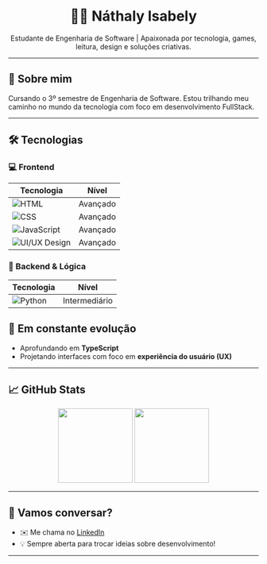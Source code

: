 <h1 align="center">👩‍💻 Náthaly Isabely</h1>

<p align="center">
  Estudante de Engenharia de Software | Apaixonada por tecnologia, games, leitura, design e soluções criativas.
</p>

---

## 🚀 Sobre mim

Cursando o 3º semestre de Engenharia de Software. Estou trilhando meu caminho no mundo da tecnologia com foco em desenvolvimento FullStack.

---

## 🛠️ Tecnologias

### 💻 Frontend

| Tecnologia | Nível |
|------------|:-----:|
| ![HTML](https://img.shields.io/badge/-HTML5-E34F26?logo=html5&logoColor=white) | Avançado |
| ![CSS](https://img.shields.io/badge/-CSS3-1572B6?logo=css3&logoColor=white) | Avançado |
| ![JavaScript](https://img.shields.io/badge/-JavaScript-F7DF1E?logo=javascript&logoColor=black) | Avançado |
| ![UI/UX Design](https://img.shields.io/badge/-UI%2FUX%20Design-purple?logo=figma&logoColor=white) | Avançado |

### 🐍 Backend & Lógica

| Tecnologia | Nível |
|------------|:-----:|
| ![Python](https://img.shields.io/badge/-Python-3776AB?logo=python&logoColor=white) | Intermediário |
## 🌱 Em constante evolução

- Aprofundando em **TypeScript**
- Projetando interfaces com foco em **experiência do usuário (UX)**

---

## 📈 GitHub Stats

<p align="center">
  <img height="150em" src="https://github-readme-stats.vercel.app/api?username=nathalysilva&show_icons=true&theme=radical" />
  <img height="150em" src="https://github-readme-stats.vercel.app/api/top-langs/?username=nathalysilva&layout=compact&theme=radical"/>
</p>

---

## 💬 Vamos conversar?

- ✉️ Me chama no [LinkedIn](https://www.linkedin.com/in/náthaly-isabely-570779111/)
- 💡 Sempre aberta para trocar ideias sobre desenvolvimento!

---

